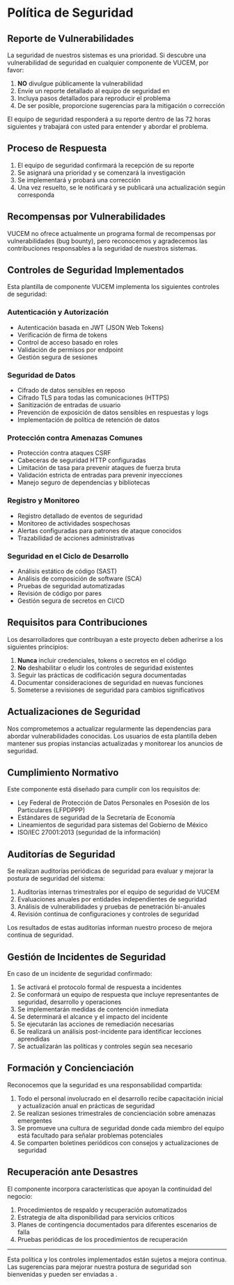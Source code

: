 # Política de Seguridad

## Reporte de Vulnerabilidades

La seguridad de nuestros sistemas es una prioridad. Si descubre una vulnerabilidad de seguridad en cualquier componente de VUCEM, por favor:

1. **NO** divulgue públicamente la vulnerabilidad
2. Envíe un reporte detallado al equipo de seguridad en [](mailto:seguridad@vucem.gob.mx)
3. Incluya pasos detallados para reproducir el problema
4. De ser posible, proporcione sugerencias para la mitigación o corrección

El equipo de seguridad responderá a su reporte dentro de las 72 horas siguientes y trabajará con usted para entender y abordar el problema.

## Proceso de Respuesta

1. El equipo de seguridad confirmará la recepción de su reporte
2. Se asignará una prioridad y se comenzará la investigación
3. Se implementará y probará una corrección
4. Una vez resuelto, se le notificará y se publicará una actualización según corresponda

## Recompensas por Vulnerabilidades

VUCEM no ofrece actualmente un programa formal de recompensas por vulnerabilidades (bug bounty), pero reconocemos y agradecemos las contribuciones responsables a la seguridad de nuestros sistemas.

## Controles de Seguridad Implementados

Esta plantilla de componente VUCEM implementa los siguientes controles de seguridad:

### Autenticación y Autorización

- Autenticación basada en JWT (JSON Web Tokens)
- Verificación de firma de tokens
- Control de acceso basado en roles
- Validación de permisos por endpoint
- Gestión segura de sesiones

### Seguridad de Datos

- Cifrado de datos sensibles en reposo
- Cifrado TLS para todas las comunicaciones (HTTPS)
- Sanitización de entradas de usuario
- Prevención de exposición de datos sensibles en respuestas y logs
- Implementación de política de retención de datos

### Protección contra Amenazas Comunes

- Protección contra ataques CSRF
- Cabeceras de seguridad HTTP configuradas
- Limitación de tasa para prevenir ataques de fuerza bruta
- Validación estricta de entradas para prevenir inyecciones
- Manejo seguro de dependencias y bibliotecas

### Registro y Monitoreo

- Registro detallado de eventos de seguridad
- Monitoreo de actividades sospechosas
- Alertas configuradas para patrones de ataque conocidos
- Trazabilidad de acciones administrativas

### Seguridad en el Ciclo de Desarrollo

- Análisis estático de código (SAST)
- Análisis de composición de software (SCA)
- Pruebas de seguridad automatizadas
- Revisión de código por pares
- Gestión segura de secretos en CI/CD

## Requisitos para Contribuciones

Los desarrolladores que contribuyan a este proyecto deben adherirse a los siguientes principios:

1. **Nunca** incluir credenciales, tokens o secretos en el código
2. **No** deshabilitar o eludir los controles de seguridad existentes
3. Seguir las prácticas de codificación segura documentadas
4. Documentar consideraciones de seguridad en nuevas funciones
5. Someterse a revisiones de seguridad para cambios significativos

## Actualizaciones de Seguridad

Nos comprometemos a actualizar regularmente las dependencias para abordar vulnerabilidades conocidas. Los usuarios de esta plantilla deben mantener sus propias instancias actualizadas y monitorear los anuncios de seguridad.

## Cumplimiento Normativo

Este componente está diseñado para cumplir con los requisitos de:

- Ley Federal de Protección de Datos Personales en Posesión de los Particulares (LFPDPPP)
- Estándares de seguridad de la Secretaría de Economía
- Lineamientos de seguridad para sistemas del Gobierno de México
- ISO/IEC 27001:2013 (seguridad de la información)

## Auditorías de Seguridad

Se realizan auditorías periódicas de seguridad para evaluar y mejorar la postura de seguridad del sistema:

1. Auditorías internas trimestrales por el equipo de seguridad de VUCEM
2. Evaluaciones anuales por entidades independientes de seguridad
3. Análisis de vulnerabilidades y pruebas de penetración bi-anuales
4. Revisión continua de configuraciones y controles de seguridad

Los resultados de estas auditorías informan nuestro proceso de mejora continua de seguridad.

## Gestión de Incidentes de Seguridad

En caso de un incidente de seguridad confirmado:

1. Se activará el protocolo formal de respuesta a incidentes
2. Se conformará un equipo de respuesta que incluye representantes de seguridad, desarrollo y operaciones
3. Se implementarán medidas de contención inmediata
4. Se determinará el alcance y el impacto del incidente
5. Se ejecutarán las acciones de remediación necesarias
6. Se realizará un análisis post-incidente para identificar lecciones aprendidas
7. Se actualizarán las políticas y controles según sea necesario

## Formación y Concienciación

Reconocemos que la seguridad es una responsabilidad compartida:

1. Todo el personal involucrado en el desarrollo recibe capacitación inicial y actualización anual en prácticas de seguridad
2. Se realizan sesiones trimestrales de concienciación sobre amenazas emergentes
3. Se promueve una cultura de seguridad donde cada miembro del equipo está facultado para señalar problemas potenciales
4. Se comparten boletines periódicos con consejos y actualizaciones de seguridad

## Recuperación ante Desastres

El componente incorpora características que apoyan la continuidad del negocio:

1. Procedimientos de respaldo y recuperación automatizados
2. Estrategia de alta disponibilidad para servicios críticos
3. Planes de contingencia documentados para diferentes escenarios de falla
4. Pruebas periódicas de los procedimientos de recuperación

---

Esta política y los controles implementados están sujetos a mejora continua. Las sugerencias para mejorar nuestra postura de seguridad son bienvenidas y pueden ser enviadas a .